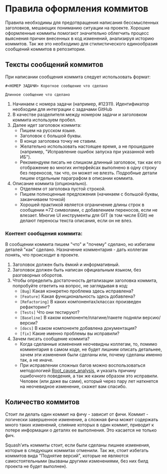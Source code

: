 # Правила оформления коммитов


Правила необходимы для предотвращения написания бессмысленных заголовков, мешающих пониманию ситуации на проекте. Хорошие оформленные коммиты помогают значительно облегчить процесс выяснения причин внесенных в код изменений, анализируя историю коммитов. Так же это необходимо для стилистического единообразия сообщений коммитов в репозитории.

## Тексты сообщений коммитов

При написании сообщения коммита следует использовать формат:

```
#<НОМЕР ЗАДАЧИ> Короткое сообщение что сделано

Длинное сообщение что сделано
```

1. Начинаем с номера задачи (например, #12311). Идентификатор необходим для интеграции с задачами GitHub
2. В качестве разделителя между номером задачи и заголовком коммита используем пробел.
3. Далее идет заголовок коммита:
   - Пишем на русском языке.
   - Заголовок с большой буквы.
   - В конце заголовка точку не ставим.
   - Желательно использовать настоящее время, а не прошедшее (например, "Исправление ошибок запуска при указанной web ИБ").
   - Рекомендуем писать не слишком длинный заголовок, так как его отображение во многих интерфейсах выполнено в одну строку без переносов, так что, он может не влезть. Подробные детали пишем отдельным параграфом в описании коммита.
4. Описание коммита (опционально).
   - Отделяем от заголовка пустой строкой.
   - Пишем полноценные предложения (начинаем с большой буквы, заканчиваем точкой)
   - Хорошей практикой является ограничение длины строк в сообщении ≈72 символами, с добавлением переносов, если не влезает. Многие UI инструменты для GIT (в том числе EGit) не делают переносы текста описания, если он не влез.

### Контент сообщения коммита:

В сообщении коммита пишем "что" и "почему" сделано, но избегаем деталей "как" сделано. Назначение комментария - дать коллегам понять, что происходит в проекте.

1. Заголовок должен быть ёмкий и информативный.
2. Заголовок должен быть написан официальным языком, без разговорных оборотов.
3. Чтобы определить достаточность детализации заголовка коммита, попробуйте ответить на вопрос, не заглядывая в код:
   - `[Bug]` Какая конкретно проблема здесь исправлена?
   - `[Feature]` Какая функциональность здесь добавлена?
   - `[Refactoring]` В каких компонентах/классах произведен рефакторинг?
   - `[Tests]` Что они тестируют?
   - `[Baseline]` В каком компоненте/плагине/пакете подняли версию/версии?
   - `[docs]` В каком компоненте добавлена документация?
   - `[fix]` Какие именно проблемы вы исправили?
4. Зачем писать сообщение коммита?
   - Когда сделанные изменения неочевидны коллегам, то, помимо комментария в самом коде, не будет лишним описать детальнее, зачем эти изменения были сделаны или, почему сделаны именно так, а не иначе.
   - При исправлении сложных багов можно воспользоваться методологией [Root_cause_analysis](https://en.wikipedia.org/wiki/Root_cause_analysis), и указать причину ошибочного поведения, а так же каким образом это исправили. Человек (или даже вы сами), который через пару лет наткнется на неочевидное изменение, скажет вам спасибо.

## Количество коммитов

Стоит ли делать один коммит на фичу - зависит от фичи. Коммит - логически завершенное изменение, а сложная фича может содержать много таких изменений, слияние которых в один коммит, приводит к потере информации о деталях ее выполнения. Это касается не только фич.

Squash'ить коммиты стоит, если были сделаны лишнее изменения, которые в следующих коммитах отменили. Так же, стоит избегать коммитов вида "Поднятие версий", которые не являются самостоятельными (вызваны другими изменениями, без них билд проекта не будет выполнен).
   